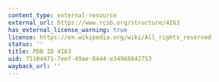 ```yaml
---
content_type: external-resource
external_url: https://www.rcsb.org/structure/4I63
has_external_license_warning: true
license: https://en.wikipedia.org/wiki/All_rights_reserved
status: ''
title: PDB ID 4I63
uid: 75104471-7eef-49ae-8444-e34968842753
wayback_url: ''
---
```

